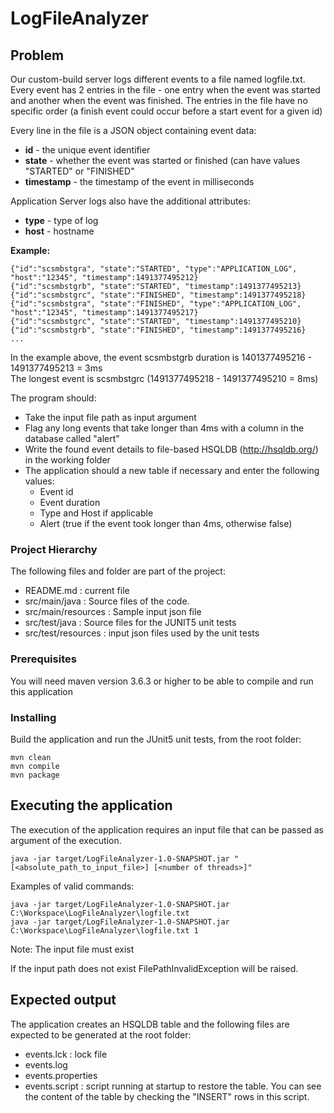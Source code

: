# LogFileAnalyzer

## Problem

Our custom-build server logs different events to a file named logfile.txt. Every event has 2 entries in
the file - one entry when the event was started and another when the event was finished. The entries
in the file have no specific order (a finish event could occur before a start event for a given id)

Every line in the file is a JSON object containing event data:  


- **id** - the unique event identifier  
- **state** - whether the event was started or finished (can have values "STARTED" or "FINISHED"  
- **timestamp** - the timestamp of the event in milliseconds  

Application Server logs also have the additional attributes:  
- **type** - type of log
- **host** - hostname

**Example:**  

```
{"id":"scsmbstgra", "state":"STARTED", "type":"APPLICATION_LOG",  
"host":"12345", "timestamp":1491377495212}  
{"id":"scsmbstgrb", "state":"STARTED", "timestamp":1491377495213}  
{"id":"scsmbstgrc", "state":"FINISHED", "timestamp":1491377495218}  
{"id":"scsmbstgra", "state":"FINISHED", "type":"APPLICATION_LOG",  
"host":"12345", "timestamp":1491377495217}  
{"id":"scsmbstgrc", "state":"STARTED", "timestamp":1491377495210}  
{"id":"scsmbstgrb", "state":"FINISHED", "timestamp":1491377495216}  
...
```

In the example above, the event scsmbstgrb duration is 1401377495216 - 1491377495213 = 3ms  
The longest event is scsmbstgrc (1491377495218 - 1491377495210 = 8ms)  

The program should:  
- Take the input file path as input argument  
- Flag any long events that take longer than 4ms with a column in the database called "alert"  
- Write the found event details to file-based HSQLDB (http://hsqldb.org/) in the working folder  
- The application should a new table if necessary and enter the following values:  
  - Event id  
  - Event duration  
  - Type and Host if applicable  
  - Alert (true if the event took longer than 4ms, otherwise false)

### Project Hierarchy

The following files and folder are part of the project:

- README.md : current file
- src/main/java :  Source files of the code.
- src/main/resources :  Sample input json file
- src/test/java :  Source files for the JUNIT5 unit tests
- src/test/resources :  input json files used by the unit tests

### Prerequisites

You will need maven version 3.6.3 or higher to be able to compile and run this application

### Installing

Build the application and run the JUnit5 unit tests, from the root folder:

```
mvn clean
mvn compile
mvn package
```

## Executing the application

The execution of the application requires an input file that can be passed as argument of the execution.

```
java -jar target/LogFileAnalyzer-1.0-SNAPSHOT.jar "[<absolute_path_to_input_file>] [<number of threads>]"
```

Examples of valid commands:

```
java -jar target/LogFileAnalyzer-1.0-SNAPSHOT.jar C:\Workspace\LogFileAnalyzer\logfile.txt
java -jar target/LogFileAnalyzer-1.0-SNAPSHOT.jar C:\Workspace\LogFileAnalyzer\logfile.txt 1
```

Note:
	The input file must exist

If the input path does not exist FilePathInvalidException will be raised.

## Expected output

The application creates an HSQLDB table and the following files are expected to be generated at the root folder:
- events.lck : lock file
- events.log 
- events.properties
- events.script : script running at startup to restore the table. You can see the content of the table by checking the "INSERT" rows in this script.

